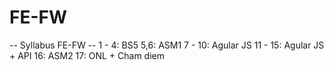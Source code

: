 # FE-FW
-- Syllabus FE-FW --
1 - 4: BS5
5,6: ASM1
7 - 10: Agular JS
11 - 15: Agular JS + API
16: ASM2
17: ONL + Cham diem